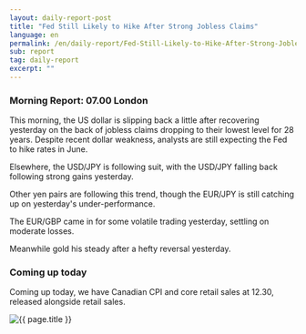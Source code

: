```yaml
---
layout: daily-report-post
title: "Fed Still Likely to Hike After Strong Jobless Claims"
language: en
permalink: /en/daily-report/Fed-Still-Likely-to-Hike-After-Strong-Jobless-Claims/
sub: report
tag: daily-report
excerpt: ""
---
```

### Morning Report: 07.00 London

This morning, the US dollar is slipping back a little after recovering yesterday on the back of jobless claims dropping to their lowest level for 28 years. Despite recent dollar weakness, analysts are still expecting the Fed to hike rates in June.

Elsewhere, the USD/JPY is following suit, with the USD/JPY falling back following strong gains yesterday. 

Other yen pairs are following this trend, though the EUR/JPY is still catching up on yesterday's under-performance.

The EUR/GBP came in for some volatile trading yesterday, settling on moderate losses. 

Meanwhile gold his steady after a hefty reversal yesterday.

### Coming up today

Coming up today, we have Canadian CPI and core retail sales at 12.30, released alongside retail sales.

<p><img src="{{ "/assets/images/daily-report/2017-05-19_07-22-01.jpg" | relative_url }}" alt="{{ page.title }}" title="{{ page.title }}"></p>